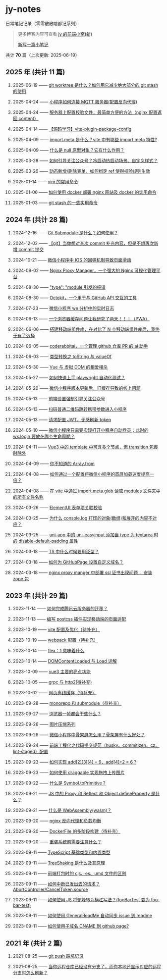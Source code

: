 # jy-notes

日常笔记记录（零零散散啥都记系列）

> 更多博客内容可查看 [jy 的前端小窝(新)](https://jynba.github.io)
>
> [新写一篇小笔记](https://github.com/jynba/jynba.github.io/issues/new)

共计 **70** 篇（上次更新: 2025-06-19）

## 2025 年 (共计 11 篇)

1. 2025-06-19 —— [git worktree 是什么？如何用它减少绝大部分的 git stash 的使用](https://github.com/jynba/jynba.github.io/issues/78)

2. 2025-04-24 —— [小程序如何连接 MQTT 服务器(配置反向代理)](https://github.com/jynba/jynba.github.io/issues/77)

3. 2025-04-24 —— [服务器上配置校验文件，最简单方便的方法（nginx 配置返回 content）](https://github.com/jynba/jynba.github.io/issues/76)

4. 2025-04-14 —— [【源码学习】vite-plugin-package-config](https://github.com/jynba/jynba.github.io/issues/75)

5. 2025-04-09 —— [import.meta 是什么？vite 中有哪些 import.meta 特性?](https://github.com/jynba/jynba.github.io/issues/74)

6. 2025-04-09 —— [什么是 null 原型对象？它有什么作用？](https://github.com/jynba/jynba.github.io/issues/72)

7. 2025-03-28 —— [如何引导关注公众号？冷启动热启动场景、自定义样式？](https://github.com/jynba/jynba.github.io/issues/71)

8. 2025-03-26 —— [动态新增/删除表单，如何绑定 ref 使得校验规则生效](https://github.com/jynba/jynba.github.io/issues/70)

9. 2025-01-14 —— [vim 的常用命令](https://github.com/jynba/jynba.github.io/issues/69)

10. 2025-01-06 —— [如何使用 docker 部署 nginx 网站及 docker 的实用命令](https://github.com/jynba/jynba.github.io/issues/68)

11. 2025-01-03 —— [git stash 的一些实用命令](https://github.com/jynba/jynba.github.io/issues/67)

## 2024 年 (共计 28 篇)

1. 2024-12-16 —— [Git Submodule 是什么？如何使用？](https://github.com/jynba/jynba.github.io/issues/66)

2. 2024-12-02 —— [【git】当你想对某次 commit 补充内容，但是不想再次新增 commit 提交](https://github.com/jynba/jynba.github.io/issues/65)

3. 2024-10-21 —— [微信小程序中 IOS 的回弹机制导致页面滑动](https://github.com/jynba/jynba.github.io/issues/64)

4. 2024-09-02 —— [Nginx Proxy Manager，一个强大的 Nginx 可视化管理平台](https://github.com/jynba/jynba.github.io/issues/62)

5. 2024-08-30 —— ["type": "module 引发的报错](https://github.com/jynba/jynba.github.io/issues/61)

6. 2024-08-30 —— [Octokit，一个用于与 GitHub API 交互的工具](https://github.com/jynba/jynba.github.io/issues/60)

7. 2024-07-23 —— [微信小程序 we 分析中的实时日志](https://github.com/jynba/jynba.github.io/issues/57)

8. 2024-06-13 —— [一个浏览器缓存问题让我研究了两天！！！（PWA）](https://github.com/jynba/jynba.github.io/issues/56)

9. 2024-06-06 —— [搭建移动端组件库，在对比了 N 个移动端组件库后，我终于有了选择](https://github.com/jynba/jynba.github.io/issues/55)

10. 2024-06-05 —— [coderabbitai，一个管理 github 仓库 PR 的 ai 助手](https://github.com/jynba/jynba.github.io/issues/54)

11. 2024-06-03 —— [类型转换之 toString 与 valueOf](https://github.com/jynba/jynba.github.io/issues/53)

12. 2024-05-30 —— [Vue 与 虚拟 DOM 的相爱相杀](https://github.com/jynba/jynba.github.io/issues/52)

13. 2024-05-27 —— [如何快速上手 playwright 自动化测试？](https://github.com/jynba/jynba.github.io/issues/51)

14. 2024-05-20 —— [微信小程序版本更新后，旧缓存导致的线上问题](https://github.com/jynba/jynba.github.io/issues/50)

15. 2024-05-13 —— [前端设置强制引导关注公众号](https://github.com/jynba/jynba.github.io/issues/49)

16. 2024-05-13 —— [扫码普通二维码跳转携带参数进入小程序](https://github.com/jynba/jynba.github.io/issues/48)

17. 2024-05-13 —— [请求配置 JWT，无感刷新 token](https://github.com/jynba/jynba.github.io/issues/47)

18. 2024-05-10 —— [微信小程序只需要实现打开小程序自动登录；此时的 wx.login 要放在哪个生命周期？](https://github.com/jynba/jynba.github.io/issues/46)

19. 2024-04-11 —— [Vue3 中的 template 中可含多个节点，但 transition 包裹时除外](https://github.com/jynba/jynba.github.io/issues/45)

20. 2024-04-09 —— [你不知道的 Array.from](https://github.com/jynba/jynba.github.io/issues/44)

21. 2024-04-08 —— [如何通过一个配置将微信小程序的首屏加载速度提高一倍？](https://github.com/jynba/jynba.github.io/issues/43)

22. 2024-04-08 —— [在 vite 中通过 import.meta.glob 读取 modules 文件夹中的所有文件名称](https://github.com/jynba/jynba.github.io/issues/42)

23. 2024-03-26 —— [ElementUI 表单项关联校验](https://github.com/jynba/jynba.github.io/issues/41)

24. 2024-03-25 —— [为什么 console.log 打印的对象(数组)和展开的内容不对应？](https://github.com/jynba/jynba.github.io/issues/40)

25. 2024-03-25 —— [uni-app 中的 uni-easyinput 添加当 type 为 textarea 时的 disable-default-padding 属性](https://github.com/jynba/jynba.github.io/issues/39)

26. 2024-03-18 —— [TS 中什么时候要用泛型？](https://github.com/jynba/jynba.github.io/issues/38)

27. 2024-03-18 —— [如何为 GitHubPage 设置自定义域名？](https://github.com/jynba/jynba.github.io/issues/37)

28. 2024-03-18 —— [nginx proxy manger 中部署 ssl 证书出现问题： 安装 zope 包](https://github.com/jynba/jynba.github.io/issues/36)

## 2023 年 (共计 29 篇)

1. 2023-11-14 —— [如何完成腾讯云服务器的迁移？](https://github.com/jynba/jynba.github.io/issues/35)

2. 2023-11-13 —— [编写 postcss 插件实现移动端的页面适配](https://github.com/jynba/jynba.github.io/issues/34)

3. 2023-10-19 —— [vite 配置及优化（待补充）](https://github.com/jynba/jynba.github.io/issues/33)

4. 2023-10-19 —— [webpack 配置（待补充）](https://github.com/jynba/jynba.github.io/issues/32)

5. 2023-10-14 —— [flex：1 意味着什么](https://github.com/jynba/jynba.github.io/issues/31)

6. 2023-10-14 —— [DOMContentLoaded 与 Load 详解](https://github.com/jynba/jynba.github.io/issues/30)

7. 2023-10-09 —— [vue3 主要的亮点功能](https://github.com/jynba/jynba.github.io/issues/29)

8. 2023-10-05 —— [grpc 与 http2(待补充)](https://github.com/jynba/jynba.github.io/issues/28)

9. 2023-10-02 —— [网页离线缓存（待补充）](https://github.com/jynba/jynba.github.io/issues/27)

10. 2023-09-28 —— [monorepo 和 submodule（待补充）](https://github.com/jynba/jynba.github.io/issues/26)

11. 2023-09-27 —— [浏览器一帧都会干些什么？](https://github.com/jynba/jynba.github.io/issues/25)

12. 2023-09-26 —— [图片压缩系列](https://github.com/jynba/jynba.github.io/issues/24)

13. 2023-09-26 —— [微信小程序中骨架屏怎么用？骨架屏有什么好处？](https://github.com/jynba/jynba.github.io/issues/23)

14. 2023-09-24 —— [前端工程化之代码提交规范（husky、commitizen、cz、lint-staged）配置](https://github.com/jynba/jynba.github.io/issues/22)

15. 2023-09-23 —— [如何实现 add[2][3][4] = 9、add[4]+2 = 6 ?](https://github.com/jynba/jynba.github.io/issues/21)

16. 2023-09-23 —— [如何使用 draggable 实现拖拽上传图片](https://github.com/jynba/jynba.github.io/issues/20)

17. 2023-09-22 —— [什么是 Symbol.toPrimitive？](https://github.com/jynba/jynba.github.io/issues/19)

18. 2023-09-21 —— [JS 中的 Proxy 和 Reflect 和 Object.defineProperty 是什么？](https://github.com/jynba/jynba.github.io/issues/18)

19. 2023-09-21 —— [什么是 WebAssembly(wasm)？](https://github.com/jynba/jynba.github.io/issues/17)

20. 2023-09-20 —— [nginx 反向代理和负载均衡](https://github.com/jynba/jynba.github.io/issues/16)

21. 2023-09-20 —— [DockerFile 的多阶段构建（待补充）](https://github.com/jynba/jynba.github.io/issues/15)

22. 2023-09-20 —— [重装系统前需要注意什么？](https://github.com/jynba/jynba.github.io/issues/14)

23. 2023-09-11 —— [TypeScript 基础类型和内置类型](https://github.com/jynba/jynba.github.io/issues/13)

24. 2023-09-11 —— [TreeShaking 是什么及其原理](https://github.com/jynba/jynba.github.io/issues/12)

25. 2023-09-11 —— [前端打包时的 cjs、es、umd 文件的区别](https://github.com/jynba/jynba.github.io/issues/11)

26. 2023-09-11 —— [如何中断已发出去的请求？AbortController/CancelToken.source](https://github.com/jynba/jynba.github.io/issues/10)

27. 2023-09-11 —— [如何使用 JS 将驼峰转为横杠写法？(fooBarTest 变为 foo-bar-test)](https://github.com/jynba/jynba.github.io/issues/9)

28. 2023-09-11 —— [如何使用 GeneralReadMe 自动同步 issue 到 readme](https://github.com/jynba/jynba.github.io/issues/8)

29. 2023-09-11 —— [如何使用子域名 CNAME 到 github page?](https://github.com/jynba/jynba.github.io/issues/7)

## 2021 年 (共计 2 篇)

1. 2021-08-25 —— [git push 踩坑记录](https://github.com/jynba/jynba.github.io/issues/6)

2. 2021-08-25 —— [当你远程仓库已经没有分支了，而你本地还显示对应的远程分支时怎么刷新？](https://github.com/jynba/jynba.github.io/issues/5)

